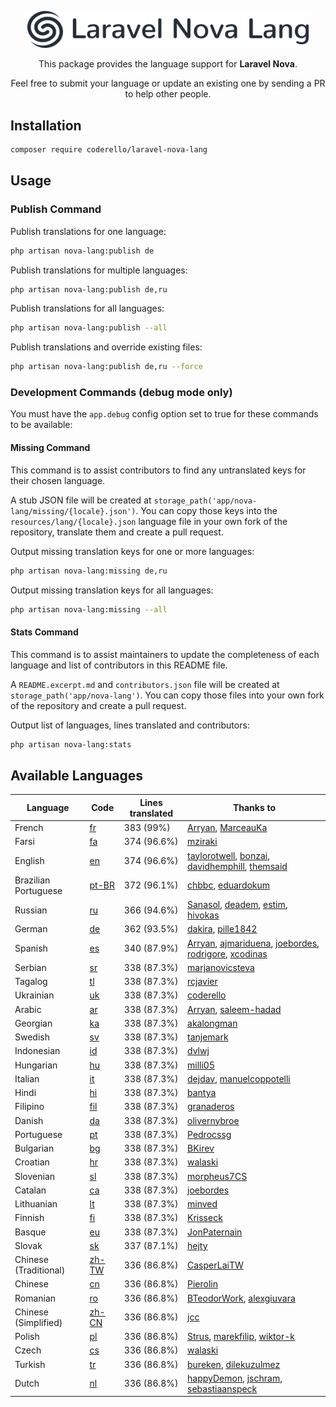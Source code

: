 <p align="center"><img alt="Laraflash" src="logo.png" width="450"></p>

<p align="center">This package provides the language support for <b>Laravel Nova</b>.</p>

<p align="center">Feel free to submit your language or update an existing one by sending a PR to help other people.</p>

## Installation

```bash
composer require coderello/laravel-nova-lang
```

## Usage
### Publish Command
Publish translations for one language:
```bash
php artisan nova-lang:publish de
```

Publish translations for multiple languages:
```bash
php artisan nova-lang:publish de,ru
```

Publish translations for all languages:
```bash
php artisan nova-lang:publish --all
```

Publish translations and override existing files:
```bash
php artisan nova-lang:publish de,ru --force
```

### Development Commands (debug mode only)

You must have the `app.debug` config option set to true for these commands to be available:

#### Missing Command

This command is to assist contributors to find any untranslated keys for their chosen language.

A stub JSON file will be created at `storage_path('app/nova-lang/missing/{locale}.json')`. You can copy those keys into the `resources/lang/{locale}.json` language file in your own fork of the repository, translate them and create a pull request.

Output missing translation keys for one or more languages:
```bash
php artisan nova-lang:missing de,ru
```

Output missing translation keys for all languages:
```bash
php artisan nova-lang:missing --all
```

#### Stats Command

This command is to assist maintainers to update the completeness of each language and list of contributors in this README file.

A `README.excerpt.md` and `contributors.json` file will be created at `storage_path('app/nova-lang')`. You can copy those files into your own fork of the repository and create a pull request.

Output list of languages, lines translated and contributors:
```bash
php artisan nova-lang:stats
```

## Available Languages

| Language | Code | Lines translated | Thanks to |
| --- | --- | --- | --- |
| French | [fr](resources/lang/fr.json) | 383 (99%) | [Arryan](https://github.com/Arryan), [MarceauKa](https://github.com/MarceauKa) |
| Farsi | [fa](resources/lang/fa.json) | 374 (96.6%) | [mziraki](https://github.com/mziraki) |
| English | [en](resources/lang/en.json) | 374 (96.6%) | [taylorotwell](https://github.com/taylorotwell), [bonzai](https://github.com/bonzai), [davidhemphill](https://github.com/davidhemphill), [themsaid](https://github.com/themsaid) |
| Brazilian Portuguese | [pt-BR](resources/lang/pt-BR.json) | 372 (96.1%) | [chbbc](https://github.com/chbbc), [eduardokum](https://github.com/eduardokum) |
| Russian | [ru](resources/lang/ru.json) | 366 (94.6%) | [Sanasol](https://github.com/Sanasol), [deadem](https://github.com/deadem), [estim](https://github.com/estim), [hivokas](https://github.com/hivokas) |
| German | [de](resources/lang/de.json) | 362 (93.5%) | [dakira](https://github.com/dakira), [pille1842](https://github.com/pille1842) |
| Spanish | [es](resources/lang/es.json) | 340 (87.9%) | [Arryan](https://github.com/Arryan), [ajmariduena](https://github.com/ajmariduena), [joebordes](https://github.com/joebordes), [rodrigore](https://github.com/rodrigore), [xcodinas](https://github.com/xcodinas) |
| Serbian | [sr](resources/lang/sr.json) | 338 (87.3%) | [marjanovicsteva](https://github.com/marjanovicsteva) |
| Tagalog | [tl](resources/lang/tl.json) | 338 (87.3%) | [rcjavier](https://github.com/rcjavier) |
| Ukrainian | [uk](resources/lang/uk.json) | 338 (87.3%) | [coderello](https://github.com/coderello) |
| Arabic | [ar](resources/lang/ar.json) | 338 (87.3%) | [Arryan](https://github.com/Arryan), [saleem-hadad](https://github.com/saleem-hadad) |
| Georgian | [ka](resources/lang/ka.json) | 338 (87.3%) | [akalongman](https://github.com/akalongman) |
| Swedish | [sv](resources/lang/sv.json) | 338 (87.3%) | [tanjemark](https://github.com/tanjemark) |
| Indonesian | [id](resources/lang/id.json) | 338 (87.3%) | [dvlwj](https://github.com/dvlwj) |
| Hungarian | [hu](resources/lang/hu.json) | 338 (87.3%) | [milli05](https://github.com/milli05) |
| Italian | [it](resources/lang/it.json) | 338 (87.3%) | [dejdav](https://github.com/dejdav), [manuelcoppotelli](https://github.com/manuelcoppotelli) |
| Hindi | [hi](resources/lang/hi.json) | 338 (87.3%) | [bantya](https://github.com/bantya) |
| Filipino | [fil](resources/lang/fil.json) | 338 (87.3%) | [granaderos](https://github.com/granaderos) |
| Danish | [da](resources/lang/da.json) | 338 (87.3%) | [olivernybroe](https://github.com/olivernybroe) |
| Portuguese | [pt](resources/lang/pt.json) | 338 (87.3%) | [Pedrocssg](https://github.com/Pedrocssg) |
| Bulgarian | [bg](resources/lang/bg.json) | 338 (87.3%) | [BKirev](https://github.com/BKirev) |
| Croatian | [hr](resources/lang/hr.json) | 338 (87.3%) | [walaski](https://github.com/walaski) |
| Slovenian | [sl](resources/lang/sl.json) | 338 (87.3%) | [morpheus7CS](https://github.com/morpheus7CS) |
| Catalan | [ca](resources/lang/ca.json) | 338 (87.3%) | [joebordes](https://github.com/joebordes) |
| Lithuanian | [lt](resources/lang/lt.json) | 338 (87.3%) | [minved](https://github.com/minved) |
| Finnish | [fi](resources/lang/fi.json) | 338 (87.3%) | [Krisseck](https://github.com/Krisseck) |
| Basque | [eu](resources/lang/eu.json) | 338 (87.3%) | [JonPaternain](https://github.com/JonPaternain) |
| Slovak | [sk](resources/lang/sk.json) | 337 (87.1%) | [hejty](https://github.com/hejty) |
| Chinese (Traditional) | [zh-TW](resources/lang/zh-TW.json) | 336 (86.8%) | [CasperLaiTW](https://github.com/CasperLaiTW) |
| Chinese | [cn](resources/lang/cn.json) | 336 (86.8%) | [Pierolin](https://github.com/Pierolin) |
| Romanian | [ro](resources/lang/ro.json) | 336 (86.8%) | [BTeodorWork](https://github.com/BTeodorWork), [alexgiuvara](https://github.com/alexgiuvara) |
| Chinese (Simplified) | [zh-CN](resources/lang/zh-CN.json) | 336 (86.8%) | [jcc](https://github.com/jcc) |
| Polish | [pl](resources/lang/pl.json) | 336 (86.8%) | [Strus](https://github.com/Strus), [marekfilip](https://github.com/marekfilip), [wiktor-k](https://github.com/wiktor-k) |
| Czech | [cs](resources/lang/cs.json) | 336 (86.8%) | [walaski](https://github.com/walaski) |
| Turkish | [tr](resources/lang/tr.json) | 336 (86.8%) | [bureken](https://github.com/bureken), [dilekuzulmez](https://github.com/dilekuzulmez) |
| Dutch | [nl](resources/lang/nl.json) | 336 (86.8%) | [happyDemon](https://github.com/happyDemon), [jschram](https://github.com/jschram), [sebastiaanspeck](https://github.com/sebastiaanspeck) |
